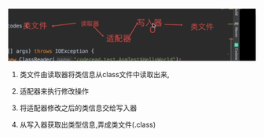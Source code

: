![image-20220227192311384](5_ASM/image-20220227192311384.png)

1. 类文件由读取器将类信息从class文件中读取出来,

2. 适配器来执行修改操作
3. 将适配器修改之后的类信息交给写入器
4. 从写入器获取出类型信息,弄成类文件(.class)